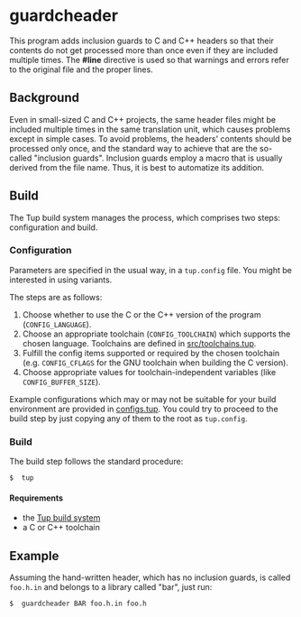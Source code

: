 # guardcheader

This program adds inclusion guards to C and C++ headers so that their contents do not get processed more than once even if they are included multiple times. The **#line** directive is used so that warnings and errors refer to the original file and the proper lines.


##  Background

Even in small-sized C and C++ projects, the same header files might be included multiple times in the same translation unit, which causes problems except in simple cases. To avoid problems, the headers' contents should be processed only once, and the standard way to achieve that are the so-called "inclusion guards". Inclusion guards employ a macro that is usually derived from the file name. Thus, it is best to automatize its addition.


##  Build

The Tup build system manages the process, which comprises two steps: configuration and build.

###  Configuration
Parameters are specified in the usual way, in a `tup.config` file. You might be interested in using variants.

The steps are as follows:

 1.  Choose whether to use the C or the C++ version of the program (`CONFIG_LANGUAGE`).
 2.  Choose an appropriate toolchain (`CONFIG_TOOLCHAIN`) which supports the chosen language. Toolchains are defined in [src/toolchains.tup](src/toolchains.tup).
 3.  Fulfill the config items supported or required by the chosen toolchain (e.g. `CONFIG_CFLAGS` for the GNU toolchain when building the C version).
 4.  Choose appropriate values for toolchain-independent variables (like `CONFIG_BUFFER_SIZE`).

Example configurations which may or may not be suitable for your build environment are provided in [configs.tup](configs.tup). You could try to proceed to the build step by just copying any of them to the root as `tup.config`.

###  Build
The build step follows the standard procedure:

    $  tup

####  Requirements

 -  the [Tup build system](http://gittup.org/tup/)
 -  a C or C++ toolchain


##  Example

Assuming the hand-written header, which has no inclusion guards, is called `foo.h.in` and belongs to a library called "bar", just run:

    $  guardcheader BAR foo.h.in foo.h
